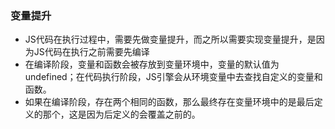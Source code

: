 ### 变量提升

- JS代码在执行过程中，需要先做变量提升，而之所以需要实现变量提升，是因为JS代码在执行之前需要先编译
- 在编译阶段，变量和函数会被存放到变量环境中，变量的默认值为undefined；在代码执行阶段，JS引擎会从环境变量中去查找自定义的变量和函数。
- 如果在编译阶段，存在两个相同的函数，那么最终存在变量环境中的是最后定义的那个，这是因为后定义的会覆盖之前的。
